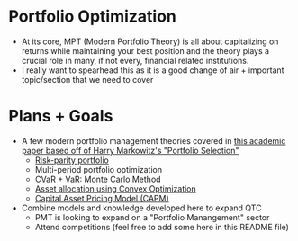 # Portfolio Optimization
  - At its core, MPT (Modern Portfolio Theory) is all about capitalizing on returns while maintaining your best position
    and the theory plays a crucial role in many, if not every, financial related institutions.
  - I really want to spearhead this as it is a good change of air + important topic/section that we need to cover

# Plans + Goals
  - A few modern portfolio management theories covered in [this academic paper based off of Harry Markowitz's "Portfolio Selection"](https://www.sciencedirect.com/science/article/abs/pii/S0377221713008898)
      + [Risk-parity portfolio](https://www.investopedia.com/terms/r/risk-parity.asp)
      + Multi-period portfolio optimization
      + CVaR + VaR: Monte Carlo Method
      + [Asset allocation using Convex Optimization](https://medium.com/where-quant-meets-data-science/asset-allocation-using-convex-portfolio-optimization-f47398d4d613) 
      + [Capital Asset Pricing Model (CAPM)](https://www.investopedia.com/terms/c/capm.asp)
  - Combine models and knowledge developed here to expand QTC
      + PMT is looking to expand on a "Portfolio Manangement" sector
      + Attend competitions (feel free to add some here in this README file)
